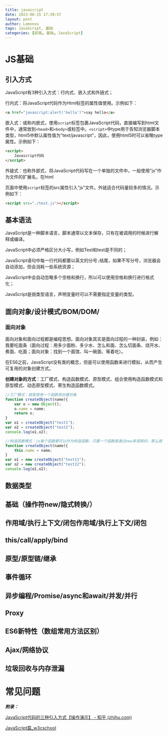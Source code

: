```yaml
---
title: javascript
date: 2023-06-25 17:39:57
layout: post
author: Lemonxu
tags: JavaScript, 基础
categories: [前端, 基础, JavaScript]
---
```


# JS基础

## 引入方式

JavaScript有3种引入方式：行内式、嵌入式和外链式；

行内式：将JavaScript代码作为Html标签的属性值使用。示例如下：

```html
<a href="javascript:alert('hello')">say hello</a>
```

嵌入式：或称内嵌式，使用`script`标签包裹JavaScript代码，直接编写到html文件中，通常放到`<head>`和`<body>`或标签中。`<script>`中type用于告知浏览器脚本类型，html5中默认属性值为"text/javascript"，因此，使用html5时可以省略type属性。示例如下：

```html
<script>
    Javascript代码
</script>
```

外链式：也称外部式，将JavaScript代码写在一个单独的文件中，一般使用"js"作为文件的扩展名，在html

页面中使用`script`标签的src属性引入"js"文件。外链适合代码量较多的情况。示例如下：

```html
<script src="./test.js"></script>
```

## 基本语法

JavaScript是一种脚本语言，脚本通常以文本保存，只有在被调用的时候进行解释或编译。

JavaScript中必须严格区分大小写，例如Test和test是不同的；

JavaScript语句中每一行代码都要以英文的分号`;`结尾，如果不写分号，浏览器会自动添加，但会消耗一些系统资源；

JavaScript中会自动忽略多个空格和换行，所以可以使用空格和换行进行格式化；

JavaScript是弱类型语言，声明变量时可以不需要指定变量的类型。



## 面向对象/设计模式/BOM/DOM/

### 面向对象

面向对象和面向过程都是编程思想。面向对象其实是面向过程的一种封装，例如：我要吃面条（面向过程：用多少面粉、多少水、怎么和面、怎么切面条、烧开水、煮面、吃面；面向对象：找到一个面馆、叫一碗面、等着吃）。

在ES6之前，JavaScript没有类的概念，但是可以使用函数来进行模拟，从而产生可复用的对象创建方式。

**创建对象的方式**：工厂模式、构造函数模式、原型模式、组合使用构造函数模式和原型模式、动态原型模式、寄生构造函数模式。

```javascript
//工厂模式：就是使用一个函数来创建对象
function createObject(name){
    var o = new Object();
    o.name = name;
    return o;
}
var o1 = createObject("test1");
var o2 = createObject("test2");
console.log(o1,o2);

//构造函数模式：js每个函数都可以作为构造函数，只要一个函数是通过new来调用的，那么就可以把它成为构造函数。
function createObject(name){
    this.name = name;
}
var o1 = new createObject("test11");
var o2 = new createObject("test22");
console.log(o1,o2);

```





## 数据类型

## 基础（操作符new/隐式转换/）

## 作用域/执行上下文/闭包作用域/执行上下文/闭包

## this/call/apply/bind

## 原型/原型链/继承

## 事件循环

## 异步编程/Promise/async和await/并发/并行

## Proxy

## ES6新特性（数组常用方法区别）

## Ajax/网络协议

## 垃圾回收与内存泄漏



# 常见问题



***附录：***

[JavaScript代码的三种引入方式【操作演示】 - 知乎 (zhihu.com)](https://zhuanlan.zhihu.com/p/617704546)

[ JavaScript篇_w3cschool](https://www.w3cschool.cn/web_interview/web_interview-u8jo3pu4.html)

